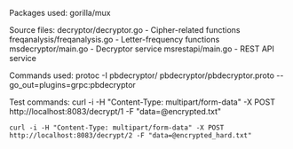 Packages used:
    gorilla/mux

Source files:
    decryptor/decryptor.go - Cipher-related functions
    freqanalysis/freqanalysis.go - Letter-frequency functions
    msdecryptor/main.go - Decryptor service
    msrestapi/main.go - REST API service

Commands used:
    protoc -I pbdecryptor/ pbdecryptor/pbdecryptor.proto --go_out=plugins=grpc:pbdecryptor
 
Test commands:
    curl -i -H "Content-Type: multipart/form-data" -X POST http://localhost:8083/decrypt/1 -F "data=@encrypted.txt"

    curl -i -H "Content-Type: multipart/form-data" -X POST http://localhost:8083/decrypt/2 -F "data=@encrypted_hard.txt"
